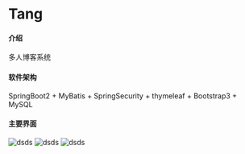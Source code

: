# Tang

#### 介绍
多人博客系统

#### 软件架构
SpringBoot2 + MyBatis + SpringSecurity + thymeleaf + Bootstrap3 + MySQL


#### 主要界面

![dsds](https://images.gitee.com/uploads/images/2020/0606/202456_e8355c60_1998317.png)
![dsds](https://images.gitee.com/uploads/images/2020/0606/202524_04873f38_1998317.png)
![dsds](https://images.gitee.com/uploads/images/2020/0606/202532_3ed52c28_1998317.png)